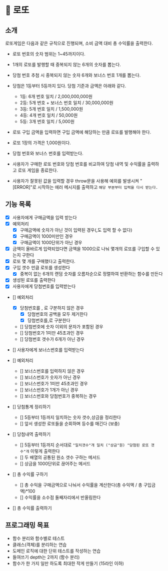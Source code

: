 # 🎰 로또

## 소개

로또게임은 다음과 같은 규칙으로 진행되며, 소비 금액 대비 총 수익률을 출력한다.

- 로또 번호의 숫자 범위는 1~45까지이다.
- 1개의 로또를 발행할 때 중복되지 않는 6개의 숫자를 뽑는다.
- 당첨 번호 추첨 시 중복되지 않는 숫자 6개와 보너스 번호 1개를 뽑는다.
- 당첨은 1등부터 5등까지 있다. 당첨 기준과 금액은 아래와 같다.

  - 1등: 6개 번호 일치 / 2,000,000,000원
  - 2등: 5개 번호 + 보너스 번호 일치 / 30,000,000원
  - 3등: 5개 번호 일치 / 1,500,000원
  - 4등: 4개 번호 일치 / 50,000원
  - 5등: 3개 번호 일치 / 5,000원

- 로또 구입 금액을 입력하면 구입 금액에 해당하는 만큼 로또를 발행해야 한다.
- 로또 1장의 가격은 1,000원이다.
- 당첨 번호와 보너스 번호를 입력받는다.
- 사용자가 구매한 로또 번호와 당첨 번호를 비교하여 당첨 내역 및 수익률을 출력하고 로또 게임을 종료한다.
- 사용자가 잘못된 값을 입력할 경우 throw문을 사용해 예외를 발생시켜 "[ERROR]"로 시작하는 에러 메시지를 출력하고 `해당 부분부터 입력을 다시 받는다.`

## 기능 목록

- [x] 사용자에게 구매금액을 입력 받는다
- [x] 예외처리
  - [x] 구매금액에 숫자가 아닌 것이 입력된 경우(,도 입력 할 수 없다)
  - [x] 구매금액이 1000미만인 경우
  - [x] 구매금액이 1000단위가 아닌 경우
- [x] 금액이 올바르게 입력되었다면 금액을 1000으로 나눠 몇개의 로또를 구입할 수 있는지 구한다
- [x] 로또 몇 개를 구매했다고 출력한다.
- [x] 구입 갯수 만큼 로또를 생성한다
  - [x] 중복이 없는 6개의 랜덤 숫자를 오름차순으로 정렬하여 반환하는 함수를 만든다
- [x] 생성된 로또를 출력한다
- [x] 사용자에게 당첨번호를 입력받는다
- [] 예외처리

  - [x] 당첨번호를 , 로 구분하지 않은 경우
    - [x] 당첨번호의 공백을 모두 제거한다
    - [x] 당첨번호를,로 구분한다
  - [] 당첨번호에 숫자 이외의 문자가 포함된 경우
  - [] 당첨번호가 1미만 45초과인 경우
  - [] 당첨번호 갯수가 6개가 아닌 경우

- [] 사용자에게 보너스번호를 입력받는다
- [] 예외처리

  - [] 보너스번호를 입력하지 않은 경우
  - [] 보너스번호가 숫자가 아닌 경우
  - [] 보너스번호가 1미만 45초과인 경우
  - [] 보너스번호가 1개가 아닌 경우
  - [] 보너스번호와 당첨번호가 중복하는 경우

- [] 당첨통계 정리하기

  - [] 5등부터 1등까지 일치하는 숫자 갯수,상금을 정리한다
  - [] 앞서 생성한 로또들을 순회하며 등수를 매긴다 (보충)

- [] 당첨내역 출력하기

  - [] 5등부터 1등까지 순서대로 `"일치갯수"개 일치 ("상금"원) "당첨된 로또 갯수"개` 이렇게 출력한다
  - [] 두 배열의 공통된 원소 갯수 구하는 메서드
  - [] 상금을 1000단위로 끊어주는 메서드

- [] 총 수익률 구하기
  - [] 총 수익을 구매금액으로 나눠서 수익률을 계산한다(총 수익액 / 총 구입금액)\*100
  - [] 수익률을 소수점 둘째자리에서 반올림한다
- [] 총 수익률 출력하기

## 프로그래밍 목표

- 함수 분리와 함수별로 테스트
- 클래스(객체)를 분리하는 연습
- 도메인 로직에 대한 단위 테스트를 작성하는 연습
- 들여쓰기 depth는 2까지 (함수 분리)
- 함수가 한 가지 일만 하도록 최대한 작게 만들기 (15라인 이하)
